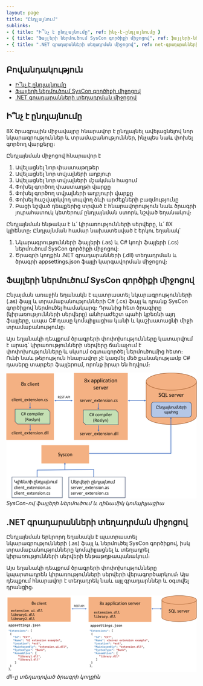 ```yaml
---
layout: page
title: "Ընդլայնում" 
sublinks:
- { title: "Ի՞նչ է ընդլայնումը", ref: ինչ-է-ընդլայնումը }
- { title: "Ֆայլերի ներմուծում SysCon գործիքի միջոցով", ref: ֆայլերի-ներմուծում-syscon-գործիքի-միջոցով }
- { title: ".NET գրադարանների տեղադրման միջոցով", ref: net-գրադարանների-տեղադրման-միջոցով }
---
```


## Բովանդակություն

- [Ի՞նչ է ընդլայնումը](#ի՞նչ-է-ընդլայնումը)
- [Ֆայլերի ներմուծում SysCon գործիքի միջոցով](#ֆայլերի-ներմուծում-syscon-գործիքի-միջոցով)
- [.NET գրադարանների տեղադրման միջոցով](#net-գրադարանների-տեղադրման-միջոցով)

## Ի՞նչ է ընդլայնումը

8X ծրագրային միջավայրը հնարավոր է ընդլայնել ավելացնելով նոր նկարագրություններ և տրամաբանություններ, ինչպես նաև փոխել գործող վարքերը։

Ընդլայնման միջոցով հնարավոր է 
1. Ավելացնել նոր փաստաթղթեր
2. Ավելացնել նոր տվյալների աղբյուր
3. Ավելացնել նոր տվյալների մշակման հացում
4. Փոխել գործող փաստաղթի վարքը
5. Փոխել գործող տվյալների աղբյուրի վարքը
6. Փոխել հաշվարկվող տպվող ձևի արժեքների բազմությունը
7. Բացի նշված դեպքերից տրված է հնարավորություն նաև ծրագրի յուրահատուկ կետերում ընդլայնման ստորև նշված եղանակով։

Ընդլայնման ենթակա է և՛ կիրառությունների սերվերը, և՛ 8X կլիենտը։ 
Ընդլայնման համար նախատեսված է երկու եղանակ՝
1. Նկարագրությունների ֆայլերի (.as) և C# կոդի ֆայլերի (.cs) ներմուծում SysCon գործիքի միջոցով։
2. Ծրագրի կողքին .NET գրադարանների (.dll) տեղադրման և ծրագրի appsettings.json ֆայլի կարգավորման միջոցով։

## Ֆայլերի ներմուծում SysCon գործիքի միջոցով

Ընլայման առաջին եղանակն է պատրաստել նկարագրությունների (.as) ֆայլ և տրամաբանությունների C# (.cs) ֆայլ և դրանք SysCon գործիքով ներմուծել համակարգ։
Դրանից հետ ծրագիրը (կիրառությունների սերվերը) անհրաժեշտ պահի կբեռնի այդ ֆայլերը, ապա C# դասը կոմպիլյացիա կանի և կաշխատացնի միջի տրամաբանությունը։

Այս եղանակի դեպքում ծրագրերի փոփոխությունները կատարվում է արագ՝ կիրառությունների սերվերը ճանաչում է փոփոխությունները և սկսում օգտագործել ներմուծումից հետո։
Ունի նաև թերություն հնարավոր չէ կազմել մեծ քանակությամբ C# դասերը տարբեր ֆայլերում, որոնք իրար են հղվում։

![alt text](extension_script.png)  
*SysCon-ով ֆայլերի ներմուծում և դինամիկ կոմպիլյացիա*

## .NET գրադարանների տեղադրման միջոցով

Ընդլայնման երկրորդ եղանակն է պատրաստել նկարագրությունների (.as) ֆայլ և ներմուծել SysCon գործիքով, իսկ տրամաբանությունները կոմպիլյացնել և տեղադրել կիրառությունների սերվերի ենթաթղթապանակում։

Այս եղանակի դեպքում ծրագրերի փոփոխությունները կպարտադրեն կիրառությունների սերվերի վերագործարկում։
Այս դեպքում հնարավոր է տեղադրեկ նաև այլ գրադարններ և օգտվել դրանցից։

![alt text](extension_assembly.png)
*dll-ը տեղադրված ծրագրի կողքին*
